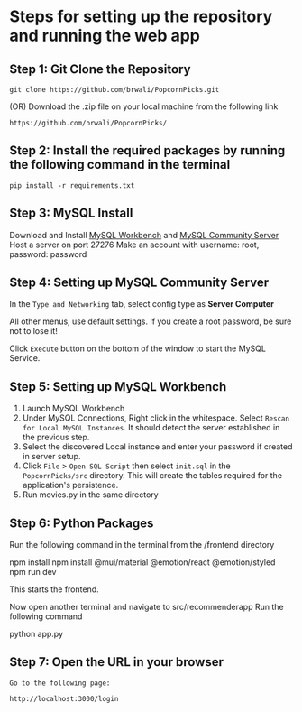 # Steps for setting up the repository and running the web app

## Step 1: Git Clone the Repository
  
    git clone https://github.com/brwali/PopcornPicks.git
    
  (OR) Download the .zip file on your local machine from the following link
  
    https://github.com/brwali/PopcornPicks/

## Step 2: Install the required packages by running the following command in the terminal
   
    pip install -r requirements.txt

## Step 3: MySQL Install
   Download and Install [MySQL Workbench](https://dev.mysql.com/downloads/workbench/) and [MySQL Community Server](https://dev.mysql.com/downloads/mysql/)
   Host a server on port 27276
   Make an account with username: root, password: password

## Step 4: Setting up MySQL Community Server

   In the `Type and Networking` tab, select config type as **Server Computer**
   
   All other menus, use default settings. If you create a root password, be sure not to lose it!

   Click `Execute` button on the bottom of the window to start the MySQL Service.

## Step 5: Setting up MySQL Workbench
 1. Launch MySQL Workbench
 2. Under MySQL Connections, Right click in the whitespace. Select `Rescan for Local MySQL Instances`. It should detect the server established in the previous step.
 3. Select the discovered Local instance and enter your password if created in server setup.
 4. Click `File` > `Open SQL Script` then select `init.sql` in the `PopcornPicks/src` directory. This will create the tables required for the application's persistence.
 5. Run movies.py in the same directory
   
    
## Step 6: Python Packages
   Run the following command in the terminal from the /frontend directory

   npm install
   npm install @mui/material @emotion/react @emotion/styled
   npm run dev

   This starts the frontend.

   Now open another terminal and navigate to src/recommenderapp
   Run the following command
   
  python app.py
   
    
## Step 7: Open the URL in your browser 

    Go to the following page:

    http://localhost:3000/login

